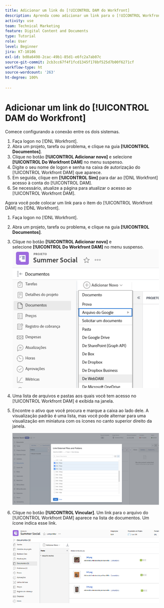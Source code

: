 ```yaml
---
title: Adicionar um link do [!UICONTROL DAM do Workfront]
description: Aprenda como adicionar um link para o [!UICONTROL Workfront DAM] no Workfront para que você possa vincular o [!UICONTROL DAM] ao seu projeto, tarefa ou problema no Workfront.
activity: use
team: Technical Marketing
feature: Digital Content and Documents
type: Tutorial
role: User
level: Beginner
jira: KT-10106
exl-id: bd0a6498-2cac-49b1-85d1-e6fc2a7ab07c
source-git-commit: 2cb3cc67f4f1fcd1345f178bf525d7b00f6271cf
workflow-type: ht
source-wordcount: '263'
ht-degree: 100%

---
```


# Adicionar um link do [!UICONTROL DAM do Workfront]

Comece configurando a conexão entre os dois sistemas.

1. Faça logon no [!DNL Workfront].
1. Abra um projeto, tarefa ou problema, e clique na guia **[!UICONTROL Documentos]**.
1. Clique no botão **[!UICONTROL Adicionar novo]** e selecione **[!UICONTROL Do Workfront DAM]** no menu suspenso.
1. Digite o seu nome de logon e senha na caixa de autorização do [!UICONTROL Workfront DAM] que aparece.
1. Em seguida, clique em **[!UICONTROL Sim]** para dar ao [!DNL Workfront] acesso à conta do [!UICONTROL DAM].
1. Se necessário, atualize a página para atualizar o acesso ao [!UICONTROL Workfront DAM].

Agora você pode colocar um link para o item do [!UICONTROL Workfront DAM] no [!DNL Workfront].

1. Faça logon no [!DNL Workfront].
1. Abra um projeto, tarefa ou problema, e clique na guia **[!UICONTROL Documentos]**.
1. Clique no botão **[!UICONTROL Adicionar novo]** e selecione **[!UICONTROL Do Workfront DAM]** no menu suspenso.
   ![Uma imagem da opção [!UICONTROL Do Workfront DAM] no menu suspenso [!UICONTROL Adicionar novo] ](assets/01-contributor-from-workfront-dam.png)
1. Uma lista de arquivos e pastas aos quais você tem acesso no [!UICONTROL Workfront DAM] é exibida na janela.

1. Encontre o ativo que você procura e marque a caixa ao lado dele. A visualização padrão é uma lista, mas você pode alternar para uma visualização em miniatura com os ícones no canto superior direito da janela.

   ![Uma imagem dos recursos selecionados em uma janela pop-up](assets/02-contributor-select-files-in-dam.png)

1. Clique no botão **[!UICONTROL Vincular]**. Um link para o arquivo do [!UICONTROL Workfront DAM] aparece na lista de documentos. Um ícone indica esse link.

   ![Uma imagem dos links para os arquivos do [!UICONTROL Workfront DAM] exibidos na lista de documentos do [!DNL Workfront].](assets/03-contributor-linked-in-wf.png)
